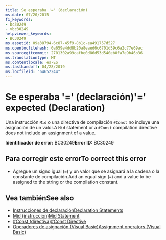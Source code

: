 ```yaml
---
title: Se esperaba '=' (declaración)
ms.date: 07/20/2015
f1_keywords:
- bc30249
- vbc30249
helpviewer_keywords:
- BC30249
ms.assetid: 09a38794-6c87-45f9-8b1c-ea491757d527
ms.openlocfilehash: 0a659e4dd8b20a8eaed6c6701d59c6a2c77e69ac
ms.sourcegitcommit: 2701302a99cafbe0d86d53d540eb0fa7e9b46b36
ms.translationtype: MT
ms.contentlocale: es-ES
ms.lasthandoff: 04/28/2019
ms.locfileid: "64652244"
---
```

# <a name="-expected-declaration"></a><span data-ttu-id="6d22f-102">Se esperaba '=' (declaración)</span><span class="sxs-lookup"><span data-stu-id="6d22f-102">'=' expected (Declaration)</span></span>
<span data-ttu-id="6d22f-103">Una instrucción `Mid` o una directiva de compilación `#Const` no incluye una asignación de un valor.</span><span class="sxs-lookup"><span data-stu-id="6d22f-103">A `Mid` statement or a `#Const` compilation directive does not include an assignment of a value.</span></span>  
  
 <span data-ttu-id="6d22f-104">**Identificador de error:** BC30249</span><span class="sxs-lookup"><span data-stu-id="6d22f-104">**Error ID:** BC30249</span></span>  
  
## <a name="to-correct-this-error"></a><span data-ttu-id="6d22f-105">Para corregir este error</span><span class="sxs-lookup"><span data-stu-id="6d22f-105">To correct this error</span></span>  
  
- <span data-ttu-id="6d22f-106">Agregue un signo igual (`=`) y un valor que se asignará a la cadena o la constante de compilación.</span><span class="sxs-lookup"><span data-stu-id="6d22f-106">Add an equal sign (`=`) and a value to be assigned to the string or the compilation constant.</span></span>  
  
## <a name="see-also"></a><span data-ttu-id="6d22f-107">Vea también</span><span class="sxs-lookup"><span data-stu-id="6d22f-107">See also</span></span>

- [<span data-ttu-id="6d22f-108">Instrucciones de declaración</span><span class="sxs-lookup"><span data-stu-id="6d22f-108">Declaration Statements</span></span>](~/docs/visual-basic/programming-guide/language-features/statements.md#declaration-statements)
- [<span data-ttu-id="6d22f-109">Mid (instrucción)</span><span class="sxs-lookup"><span data-stu-id="6d22f-109">Mid Statement</span></span>](../../visual-basic/language-reference/statements/mid-statement.md)
- [<span data-ttu-id="6d22f-110">#Const (directiva)</span><span class="sxs-lookup"><span data-stu-id="6d22f-110">#Const Directive</span></span>](../../visual-basic/language-reference/directives/const-directive.md)
- [<span data-ttu-id="6d22f-111">Operadores de asignación (Visual Basic)</span><span class="sxs-lookup"><span data-stu-id="6d22f-111">Assignment operators (Visual Basic)</span></span>](~/docs/visual-basic/language-reference/operators/assignment-operators.md)
